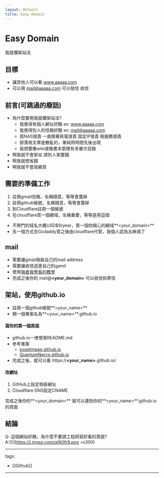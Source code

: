 ```yaml
---
layout: default
title: Easy Domain
---
```


# Easy Domain
我就爛架站法

## 目標
* 讓其他人可以看 www.aaaaa.com 
* 可以用 mail@aaaaa.com 可以發信 收信

## 前言(可跳過的廢話)
* 為什麼要用我就爛架站法?
  * 我覺得有個人網址好酷 ex: www.aaaaa.com
  * 我覺得別人的信箱好酷 ex: mail@aaaaa.com
  * 買NAS很貴 一直開著耗電很貴 固定IP很貴 租服務很貴
  * 部落格文章是散亂的，單純照時間先後出現
  * 我想要像wiki或像書本那樣有多層次目錄
* 啊我就不會架站 請別人架要錢
* 啊我就想省錢
* 啊我就不會寫網頁

## 需要的準備工作
1. 註冊gmail信箱，名稱隨意，等等會蓋掉
2. 註冊github帳號，名稱隨意，等等會蓋掉
3. 到Cloudflare註冊一個帳號
4. 在cloudflare買一個網域，名稱重要，等等是用這個
  * 不熱門的域名大概USD$9/year，買一個你開心的網域**<your_domain>**
  * 另一個方式去Godaddy買之後由cloudflare代管，我個人認為太麻煩了

## mail
* 需要讓gmail偽裝自己的mail address
* 需要讓收信送進自己的gamil
* 使用[強者我學長的教學](https://github.com/FlandreDaisuki/gh-as-blog/issues/7)
* 完成之後你的 mail@**<your_domain>** 可以收信和寄信

## 架站，使用github.io
* 註冊一個github帳號**<your_name>**
* 開一個專案名為**<your_name>**.github.io

#### 寫你的第一個頁面
* github.io一律使用README.md
* 參考專案 
  * [posetmage.github.io](https://github.com/posetmage/posetmage.github.io)
  * [QuantumNecro.github.io](https://github.com/QuantumNecro/QuantumNecro.github.io)
* 完成之後，就可以看 https://**<your_name>**.github.io/

#### 改網址
1. GitHub上設定偽裝網址
2. Cloudflare DNS設定CNAME

完成之後你的**<your_domain>** 就可以連到你的**<your_name>**.github.io的頁面

## 結論
Q: 這個網站好醜，為什麼不要請工程師寫好看的頁面?  
A:![](https://i.imgur.com/afA0fr9.png =x300)


---
tags:
  - [[Github]]
  
---